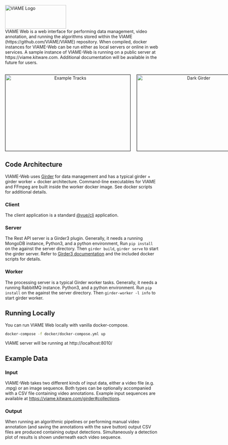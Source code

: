 
<img src="http://www.viametoolkit.org/wp-content/uploads/2016/08/viami_logo.png" alt="VIAME Logo" width="200" height="78">
<br>
VIAME Web is a web interface for performing data management, video annotation, and running the algorithms stored within
the VIAME (https://github.com/VIAME/VIAME) repository. When compiled, docker instances for VIAME-Web can be run either as
local servers or online in web services. A sample instance of VIAME-Web is running on a public server at https://viame.kitware.com.
Additional documentation will be available in the future for users.
<br>
<p align="center">
<br>
<nobr>
<img src="http://www.viametoolkit.org/wp-content/uploads/2019/11/viame-web-prelim.png" alt="Example Tracks" width="410" height="250" border="1">
&nbsp;&nbsp;&nbsp;
<img src="http://www.viametoolkit.org/wp-content/uploads/2019/11/girder-dark-example.png" alt="Dark Girder" width="390" height="250" border="1">
</nobr>
</p>

## Code Architecture

VIAME-Web uses [Girder](https://girder.readthedocs.io/en/stable/) for data management and has a typical girder + girder worker +
docker architecture. Command-line executables for VIAME and FFmpeg are built inside the worker docker image. See docker scripts 
for additional details.

### Client

The client application is a standard [@vue/cli](https://cli.vuejs.org/) application. 

### Server

The Rest API server is a Girder3 plugin. Generally, it needs a running MongoDB instance, Python3, and a python environment,
Run `pip install` on the against the server directory. Then `girder build`, `girder serve` to start the girder server. Refer to
[Girder3 documentation](https://girder.readthedocs.io/en/stable/) and the included docker scripts for details.

### Worker

The processing server is a typical Girder worker tasks. Generally, it needs a running RabbitMQ instance. Python3, and a python environment.
Run `pip install` on the against the server directory. Then `girder-worker -l info` to start girder worker. 

## Running Locally

You can run VIAME Web locally with vanilla docker-compose.

```bash
docker-compose -f docker/docker-compose.yml up
```

VIAME server will be running at http://localhost:8010/

## Example Data

### Input

VIAME-Web takes two different kinds of input data, either a video file (e.g. .mpg) or an image sequence. Both types can
be optionally accompanied with a CSV file containing video annotations. Example input sequences are available at 
https://viame.kitware.com/girder#collections.

### Output

When running an algorithmic pipelines or performing manual video annotation (and saving the annotations with the save
button) output CSV files are produced containing output detections. Simultaneously a detection plot of results
is shown underneath each video sequence.
